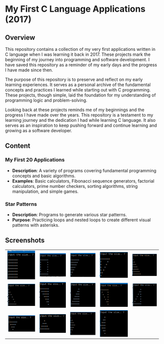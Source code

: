 # My First C Language Applications (2017)

## Overview

This repository contains a collection of my very first applications written in C language when I was learning it back in 2017. These projects mark the beginning of my journey into programming and software development. I have saved this repository as a reminder of my early days and the progress I have made since then.

The purpose of this repository is to preserve and reflect on my early learning experiences. It serves as a personal archive of the fundamental concepts and practices I learned while starting out with C programming. These projects, though simple, laid the foundation for my understanding of programming logic and problem-solving.

Looking back at these projects reminds me of my beginnings and the progress I have made over the years. This repository is a testament to my learning journey and the dedication I had while learning C language. It also serves as an inspiration to keep pushing forward and continue learning and growing as a software developer.

## Content

### My First 20 Applications
- **Description**: A variety of programs covering fundamental programming concepts and basic algorithms.
- **Examples**: Basic calculators, Fibonacci sequence generators, factorial calculators, prime number checkers, sorting algorithms, string manipulation, and simple games.

### Star Patterns
- **Description**: Programs to generate various star patterns.
- **Purpose**: Practicing loops and nested loops to create different visual patterns with asterisks.

## Screenshots

|                |                |                |                |                |
| -------------- | -------------- | -------------- | -------------- | -------------- |
| ![Screenshot 1](other_c_apps/Star%20Patterns/1.PNG) | ![Screenshot 2](other_c_apps/Star%20Patterns/2.PNG) | ![Screenshot 3](other_c_apps/Star%20Patterns/3.PNG) | ![Screenshot 4](other_c_apps/Star%20Patterns/4.PNG) | ![Screenshot 5](other_c_apps/Star%20Patterns/5.PNG) |
| ![Screenshot 6](other_c_apps/Star%20Patterns/6.PNG) | ![Screenshot 7](other_c_apps/Star%20Patterns/7.PNG) | ![Screenshot 8](other_c_apps/Star%20Patterns/8.PNG) | ![Screenshot 9](other_c_apps/Star%20Patterns/9.PNG) | ![Screenshot 10](other_c_apps/Star%20Patterns/10.PNG) |
| ![Screenshot 11](other_c_apps/Star%20Patterns/11.PNG) | ![Screenshot 12](other_c_apps/Star%20Patterns/12.PNG) | ![Screenshot 13](other_c_apps/Star%20Patterns/13.PNG) | ![Screenshot 14](other_c_apps/Star%20Patterns/14.PNG) |   |
